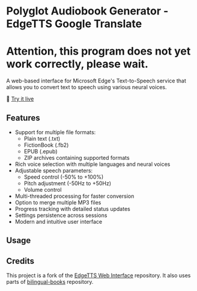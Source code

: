 # Polyglot Audiobook Generator - EdgeTTS Google Translate

# Attention, this program does not yet work correctly, please wait.
A web-based interface for Microsoft Edge's Text-to-Speech service that allows you to convert text to speech using various neural voices.

🔗 [Try it live](https://julius-gun.github.io/Polyglot-Audiobook-Generator-EdgeTTS-Google-Translate/)

## Features

- Support for multiple file formats:
  - Plain text (.txt)
  - FictionBook (.fb2)
  - EPUB (.epub)
  - ZIP archives containing supported formats
- Rich voice selection with multiple languages and neural voices
- Adjustable speech parameters:
  - Speed control (-50% to +100%)
  - Pitch adjustment (-50Hz to +50Hz)
  - Volume control
- Multi-threaded processing for faster conversion
- Option to merge multiple MP3 files
- Progress tracking with detailed status updates
- Settings persistence across sessions
- Modern and intuitive user interface

## Usage


## Credits

This project is a fork of the [EdgeTTS Web Interface](https://github.com/vadash/EdgeTTS) repository.
It also uses parts of [bilingual-books](https://github.com/Lachy-Dauth/bilingual-books) repository.

